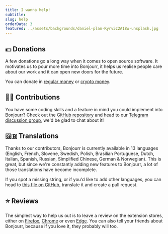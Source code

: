 ```yaml
---
title: I wanna help!
subtitle:
slug: help
orderData: 3
featured: ../assets/backgrounds/daniel-plan-Ryrv5z2A18w-unsplash.jpg
---
```


## 💵 Donations

A few donations go a long way when it comes to open source software. It motivates us to pour more time into Bonjourr, it helps us realise people care about our work and it can open new doors for the future.

You can donate in [regular money](https://ko-fi.com/bonjourr) or [crypto money](https://commerce.coinbase.com/charges/Y2DYYZCG).

## 👨‍💻 Contributions

You have some coding skills and a feature in mind you could implement into Bonjourr? Check out the [GitHub repository](https://github.com/victrme/Bonjourr/) and head to our [Telegram discussion group](https://t.me/BonjourrStartpage), we'd be glad to chat about it!

## 🇬🇧 Translations

Thanks to our contributors, Bonjourr is currently available in 13 languages (English, French, Slovene, Swedish, Polish, Brasilian Portuguese, Dutch, Italian, Spanish, Russian, Simplified Chinese, German & Norwegian). This is great, but since we're constantly adding new features to Bonjourr, a lot of those translations have become incomplete.

If you spot a missing string, or if you'd like to add other languages, you can head to [this file on GitHub](https://github.com/victrme/Bonjourr/blob/master/src/scripts/lang.js), translate it and create a pull request.

## ⭐️ Reviews

The simplest way to help us out is to leave a review on the extension stores, either on [Firefox](https://addons.mozilla.org/fr/firefox/addon/bonjourr-startpage/), [Chrome](https://chrome.google.com/webstore/detail/bonjourr-%C2%B7-minimalist-lig/dlnejlppicbjfcfcedcflplfjajinajd?hl=fr&authuser=0) or even [Edge](https://microsoftedge.microsoft.com/addons/detail/bonjourr/dehmmlejmefjphdeoagelkpaoolicmid). You can also tell your friends about Bonjourr, because if you love it, they probably will too.
